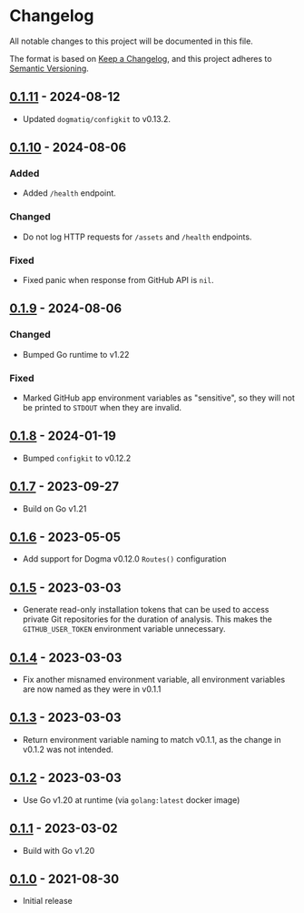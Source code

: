 # Changelog

All notable changes to this project will be documented in this file.

The format is based on [Keep a Changelog], and this project adheres to
[Semantic Versioning].

<!-- references -->

[keep a changelog]: https://keepachangelog.com/en/1.0.0/
[semantic versioning]: https://semver.org/spec/v2.0.0.html

## [0.1.11] - 2024-08-12

- Updated `dogmatiq/configkit` to v0.13.2.

## [0.1.10] - 2024-08-06

### Added

- Added `/health` endpoint.

### Changed

- Do not log HTTP requests for `/assets` and `/health` endpoints.

### Fixed

- Fixed panic when response from GitHub API is `nil`.

## [0.1.9] - 2024-08-06

### Changed

- Bumped Go runtime to v1.22

### Fixed

- Marked GitHub app environment variables as "sensitive", so they will not be
  printed to `STDOUT` when they are invalid.

## [0.1.8] - 2024-01-19

- Bumped `configkit` to v0.12.2

## [0.1.7] - 2023-09-27

- Build on Go v1.21

## [0.1.6] - 2023-05-05

- Add support for Dogma v0.12.0 `Routes()` configuration

## [0.1.5] - 2023-03-03

- Generate read-only installation tokens that can be used to access private Git
  repositories for the duration of analysis. This makes the `GITHUB_USER_TOKEN`
  environment variable unnecessary.

## [0.1.4] - 2023-03-03

- Fix another misnamed environment variable, all environment variables are now
  named as they were in v0.1.1

## [0.1.3] - 2023-03-03

- Return environment variable naming to match v0.1.1, as the change in v0.1.2
  was not intended.

## [0.1.2] - 2023-03-03

- Use Go v1.20 at runtime (via `golang:latest` docker image)

## [0.1.1] - 2023-03-02

- Build with Go v1.20

## [0.1.0] - 2021-08-30

- Initial release

<!-- references -->

[unreleased]: https://github.com/dogmatiq/browser
[0.1.0]: https://github.com/dogmatiq/browser/releases/v0.1.0
[0.1.1]: https://github.com/dogmatiq/browser/releases/v0.1.1
[0.1.2]: https://github.com/dogmatiq/browser/releases/v0.1.2
[0.1.3]: https://github.com/dogmatiq/browser/releases/v0.1.3
[0.1.4]: https://github.com/dogmatiq/browser/releases/v0.1.4
[0.1.5]: https://github.com/dogmatiq/browser/releases/v0.1.5
[0.1.6]: https://github.com/dogmatiq/browser/releases/v0.1.6
[0.1.7]: https://github.com/dogmatiq/browser/releases/v0.1.7
[0.1.8]: https://github.com/dogmatiq/browser/releases/v0.1.8
[0.1.9]: https://github.com/dogmatiq/browser/releases/v0.1.9
[0.1.10]: https://github.com/dogmatiq/browser/releases/v0.1.10
[0.1.11]: https://github.com/dogmatiq/browser/releases/v0.1.11

<!-- version template
## [0.0.1] - YYYY-MM-DD

### Added
### Changed
### Deprecated
### Removed
### Fixed
### Security
-->
